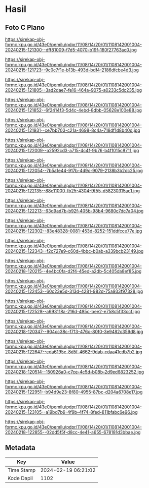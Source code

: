 # Hasil

## Foto C Plano

https://sirekap-obj-formc.kpu.go.id/43e0/pemilu/pdpr/11/08/14/20/01/1108142001004-20240215-121300--dff81009-f7d5-4070-b19f-180f27763ac0.jpg

https://sirekap-obj-formc.kpu.go.id/43e0/pemilu/pdpr/11/08/14/20/01/1108142001004-20240215-121723--9c0c7f1e-b13b-493d-bdf4-2186dfcbe4d3.jpg

https://sirekap-obj-formc.kpu.go.id/43e0/pemilu/pdpr/11/08/14/20/01/1108142001004-20240215-121805--3ad2dae7-fe16-464a-9075-a0233c5dc235.jpg

https://sirekap-obj-formc.kpu.go.id/43e0/pemilu/pdpr/11/08/14/20/01/1108142001004-20240215-121852--6f2414f3-5d4c-4ebd-8dbb-05628e100e88.jpg

https://sirekap-obj-formc.kpu.go.id/43e0/pemilu/pdpr/11/08/14/20/01/1108142001004-20240215-121931--ce7bb703-c21a-4698-8c4a-718df1d8b40d.jpg

https://sirekap-obj-formc.kpu.go.id/43e0/pemilu/pdpr/11/08/14/20/01/1108142001004-20240215-122009--a2592cd3-a715-4c4f-9b76-b4f1015c8711.jpg

https://sirekap-obj-formc.kpu.go.id/43e0/pemilu/pdpr/11/08/14/20/01/1108142001004-20240215-122054--7b5a1e44-917b-4d9c-9079-2138b3b2dc25.jpg

https://sirekap-obj-formc.kpu.go.id/43e0/pemilu/pdpr/11/08/14/20/01/1108142001004-20240215-122135--88e11000-fb25-4304-9f55-d58230315ac1.jpg

https://sirekap-obj-formc.kpu.go.id/43e0/pemilu/pdpr/11/08/14/20/01/1108142001004-20240215-122213--63d9ad7b-b92f-405b-98b4-9680c7dc7a04.jpg

https://sirekap-obj-formc.kpu.go.id/43e0/pemilu/pdpr/11/08/14/20/01/1108142001004-20240215-122302--83e48328-0081-453d-8252-151ddfcce77e.jpg

https://sirekap-obj-formc.kpu.go.id/43e0/pemilu/pdpr/11/08/14/20/01/1108142001004-20240215-122343--f2c727e9-c60d-4bbc-b0ab-a339bcb23149.jpg

https://sirekap-obj-formc.kpu.go.id/43e0/pemilu/pdpr/11/08/14/20/01/1108142001004-20240218-120215--4e4bc0fa-d2f4-45ed-a2db-5c405da8ef85.jpg

https://sirekap-obj-formc.kpu.go.id/43e0/pemilu/pdpr/11/08/14/20/01/1108142001004-20240215-122453--60c23e5d-313d-4281-982d-75a933f97328.jpg

https://sirekap-obj-formc.kpu.go.id/43e0/pemilu/pdpr/11/08/14/20/01/1108142001004-20240215-122528--a693118a-216d-485c-bee2-e758c5f33ccf.jpg

https://sirekap-obj-formc.kpu.go.id/43e0/pemilu/pdpr/11/08/14/20/01/1108142001004-20240218-120347--904cc38c-f713-476c-80f0-3e9482c359d8.jpg

https://sirekap-obj-formc.kpu.go.id/43e0/pemilu/pdpr/11/08/14/20/01/1108142001004-20240215-122647--cda6195e-8d5f-4662-9dab-cdaa41edb7b2.jpg

https://sirekap-obj-formc.kpu.go.id/43e0/pemilu/pdpr/11/08/14/20/01/1108142001004-20240218-120514--150926a0-c7ce-4c5d-b08b-2d9ed6823252.jpg

https://sirekap-obj-formc.kpu.go.id/43e0/pemilu/pdpr/11/08/14/20/01/1108142001004-20240215-122951--b94d9e23-8f80-4955-87bc-d204a6708e17.jpg

https://sirekap-obj-formc.kpu.go.id/43e0/pemilu/pdpr/11/08/14/20/01/1108142001004-20240215-123105--a19bd7b9-4f9b-4f74-8fed-811bfabc6e96.jpg

https://sirekap-obj-formc.kpu.go.id/43e0/pemilu/pdpr/11/08/14/20/01/1108142001004-20240218-122855--02dd5f5f-d8cc-4e41-a655-678181d3bbae.jpg


## Metadata

| Key        | Value               |
| ---------- | ------------------- |
| Time Stamp | 2024-02-19 06:21:02 |
| Kode Dapil | 1102                |



